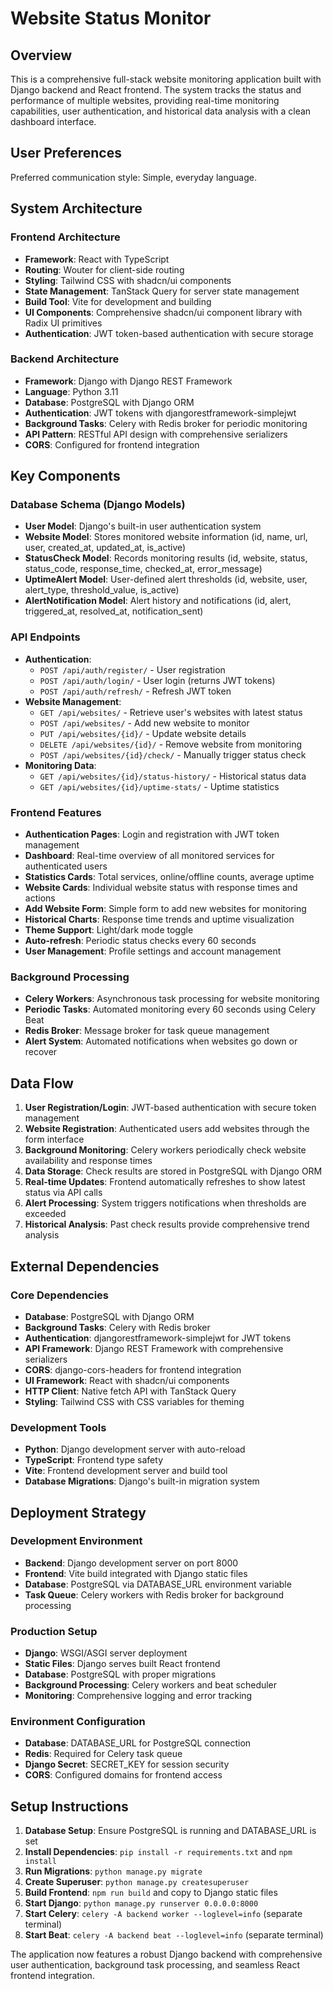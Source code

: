 # Website Status Monitor

## Overview

This is a comprehensive full-stack website monitoring application built with Django backend and React frontend. The system tracks the status and performance of multiple websites, providing real-time monitoring capabilities, user authentication, and historical data analysis with a clean dashboard interface.

## User Preferences

Preferred communication style: Simple, everyday language.

## System Architecture

### Frontend Architecture
- **Framework**: React with TypeScript
- **Routing**: Wouter for client-side routing
- **Styling**: Tailwind CSS with shadcn/ui components
- **State Management**: TanStack Query for server state management
- **Build Tool**: Vite for development and building
- **UI Components**: Comprehensive shadcn/ui component library with Radix UI primitives
- **Authentication**: JWT token-based authentication with secure storage

### Backend Architecture
- **Framework**: Django with Django REST Framework
- **Language**: Python 3.11
- **Database**: PostgreSQL with Django ORM
- **Authentication**: JWT tokens with djangorestframework-simplejwt
- **Background Tasks**: Celery with Redis broker for periodic monitoring
- **API Pattern**: RESTful API design with comprehensive serializers
- **CORS**: Configured for frontend integration

## Key Components

### Database Schema (Django Models)
- **User Model**: Django's built-in user authentication system
- **Website Model**: Stores monitored website information (id, name, url, user, created_at, updated_at, is_active)
- **StatusCheck Model**: Records monitoring results (id, website, status, status_code, response_time, checked_at, error_message)
- **UptimeAlert Model**: User-defined alert thresholds (id, website, user, alert_type, threshold_value, is_active)
- **AlertNotification Model**: Alert history and notifications (id, alert, triggered_at, resolved_at, notification_sent)

### API Endpoints
- **Authentication**:
  - `POST /api/auth/register/` - User registration
  - `POST /api/auth/login/` - User login (returns JWT tokens)
  - `POST /api/auth/refresh/` - Refresh JWT token
- **Website Management**:
  - `GET /api/websites/` - Retrieve user's websites with latest status
  - `POST /api/websites/` - Add new website to monitor
  - `PUT /api/websites/{id}/` - Update website details
  - `DELETE /api/websites/{id}/` - Remove website from monitoring
  - `POST /api/websites/{id}/check/` - Manually trigger status check
- **Monitoring Data**:
  - `GET /api/websites/{id}/status-history/` - Historical status data
  - `GET /api/websites/{id}/uptime-stats/` - Uptime statistics

### Frontend Features
- **Authentication Pages**: Login and registration with JWT token management
- **Dashboard**: Real-time overview of all monitored services for authenticated users
- **Statistics Cards**: Total services, online/offline counts, average uptime
- **Website Cards**: Individual website status with response times and actions
- **Add Website Form**: Simple form to add new websites for monitoring
- **Historical Charts**: Response time trends and uptime visualization
- **Theme Support**: Light/dark mode toggle
- **Auto-refresh**: Periodic status checks every 60 seconds
- **User Management**: Profile settings and account management

### Background Processing
- **Celery Workers**: Asynchronous task processing for website monitoring
- **Periodic Tasks**: Automated monitoring every 60 seconds using Celery Beat
- **Redis Broker**: Message broker for task queue management
- **Alert System**: Automated notifications when websites go down or recover

## Data Flow

1. **User Registration/Login**: JWT-based authentication with secure token management
2. **Website Registration**: Authenticated users add websites through the form interface
3. **Background Monitoring**: Celery workers periodically check website availability and response times
4. **Data Storage**: Check results are stored in PostgreSQL with Django ORM
5. **Real-time Updates**: Frontend automatically refreshes to show latest status via API calls
6. **Alert Processing**: System triggers notifications when thresholds are exceeded
7. **Historical Analysis**: Past check results provide comprehensive trend analysis

## External Dependencies

### Core Dependencies
- **Database**: PostgreSQL with Django ORM
- **Background Tasks**: Celery with Redis broker
- **Authentication**: djangorestframework-simplejwt for JWT tokens
- **API Framework**: Django REST Framework with comprehensive serializers
- **CORS**: django-cors-headers for frontend integration
- **UI Framework**: React with shadcn/ui components
- **HTTP Client**: Native fetch API with TanStack Query
- **Styling**: Tailwind CSS with CSS variables for theming

### Development Tools
- **Python**: Django development server with auto-reload
- **TypeScript**: Frontend type safety
- **Vite**: Frontend development server and build tool
- **Database Migrations**: Django's built-in migration system

## Deployment Strategy

### Development Environment
- **Backend**: Django development server on port 8000
- **Frontend**: Vite build integrated with Django static files
- **Database**: PostgreSQL via DATABASE_URL environment variable
- **Task Queue**: Celery workers with Redis broker for background processing

### Production Setup
- **Django**: WSGI/ASGI server deployment
- **Static Files**: Django serves built React frontend
- **Database**: PostgreSQL with proper migrations
- **Background Processing**: Celery workers and beat scheduler
- **Monitoring**: Comprehensive logging and error tracking

### Environment Configuration
- **Database**: DATABASE_URL for PostgreSQL connection
- **Redis**: Required for Celery task queue
- **Django Secret**: SECRET_KEY for session security
- **CORS**: Configured domains for frontend access

## Setup Instructions

1. **Database Setup**: Ensure PostgreSQL is running and DATABASE_URL is set
2. **Install Dependencies**: `pip install -r requirements.txt` and `npm install`
3. **Run Migrations**: `python manage.py migrate`
4. **Create Superuser**: `python manage.py createsuperuser`
5. **Build Frontend**: `npm run build` and copy to Django static files
6. **Start Django**: `python manage.py runserver 0.0.0.0:8000`
7. **Start Celery**: `celery -A backend worker --loglevel=info` (separate terminal)
8. **Start Beat**: `celery -A backend beat --loglevel=info` (separate terminal)

The application now features a robust Django backend with comprehensive user authentication, background task processing, and seamless React frontend integration.